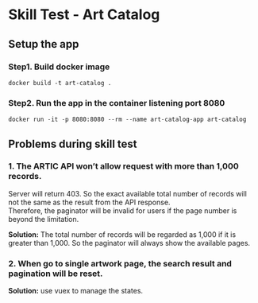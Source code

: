 # Skill Test - Art Catalog

## Setup the app

### Step1. Build docker image

```
docker build -t art-catalog .
```

### Step2. Run the app in the container listening port 8080

```
docker run -it -p 8080:8080 --rm --name art-catalog-app art-catalog
```

## Problems during skill test

### 1. The ARTIC API won’t allow request with more than 1,000 records. 
Server will return 403. So the exact available total number of records will not the same as the result from the API response.  
Therefore, the paginator will be invalid for users if the page number is beyond the limitation.

**Solution:** The total number of records will be regarded as 1,000 if it is greater than 1,000. So the paginator will always show the available pages.

### 2. When go to single artwork page, the search result and pagination will be reset.

**Solution:** use vuex to manage the states.



